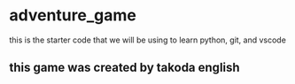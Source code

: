 # adventure_game 
this is the starter code that we will be using to learn python, git, and vscode

## this game was created by takoda english